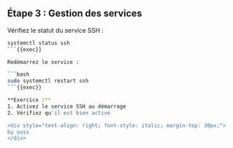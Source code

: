 ## Étape 3 : Gestion des services

Vérifiez le statut du service SSH :

```bash
systemctl status ssh
```{{exec}}

Redémarrez le service :

```bash
sudo systemctl restart ssh
```{{exec}}

**Exercice :**
1. Activez le service SSH au démarrage
2. Vérifiez qu'il est bien activé

<div style="text-align: right; font-style: italic; margin-top: 30px;">
by ouss
</div>